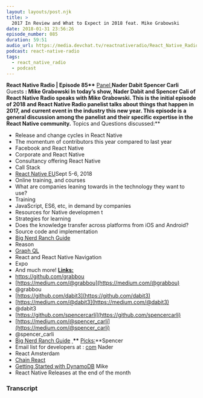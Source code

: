 ```yaml
---
layout: layouts/post.njk
title: >
  2017 In Review and What to Expect in 2018 feat. Mike Grabowski
date: 2018-01-31 23:56:26
episode_number: 085
duration: 59:51
audio_url: https://media.devchat.tv/reactnativeradio/React_Native_Radio_Episode_85.mp3
podcast: react-native-radio
tags:
  - react_native_radio
  - podcast
---
```


**React Native Radio | Episode 85\*\*** <u>Panel </u> **Nader Dabit Spencer Carli &nbsp;** Guests **: Mike Grabowski In today’s show, Nader Dabit and Spencer Cali of React Native Radio speaks with Mike Grabowski. This is the initial episode of 2018 and React Native Radio panelist talks about things that happen in 2017, and current event in the industry this new year. This episode is a general discussion among the panelist and their specific expertise in the React Native community.** Topics and Questions discussed:\*\*

- Release and change cycles in React Native
- The momentum of contributors this year compared to last year
- Facebook and React Native
- Corporate and React Native
- Consultancy offering React Native
- Call Stack
- [React Native EU](https://react-native.eu)Sept 5-6, 2018
- Online training, and courses
- What are companies leaning towards in the technology they want to use?
- Training
- JavaScript, ES6, etc, in demand by companies
- Resources for Native developmen t
- Strategies for learning
- Does the knowledge transfer across platforms from iOS and Android?
- Source code and implementation
- [Big Nerd Ranch Guide](https://www.bignerdranch.com/books/)
- Reason
- [Graph QL](https://graphql.org)
- React and React Native Navigation
- Expo
- And much more!
  **<u>Links: </u>**
- <u>https://github.com/grabbou</u>
- [https://medium.com/@grabbou](https://medium.com/@grabbou)
- @grabbou
- [https://github.com/dabit3](https://github.com/dabit3)
- [https://medium.com/@dabit3](https://medium.com/@dabit3)
- @dabit3
- [https://github.com/spencercarli](https://github.com/spencercarli)
- [https://medium.com/@spencer_carli](https://medium.com/@spencer_carli)
- @spencer_carli
- [Big Nerd Ranch Guide](https://www.bignerdranch.com/books/)
  **<u> </u>\*\*** <u>Picks:</u>\*\*Spencer
- Email list for developers at : [com](https://workreactnative.com)
  Nader
- React Amsterdam
- [Chain React](https://infinite.red/ChainReactConf)
- [Getting Started with DynamoDB](https://www.pluralsight.com/courses/aws-dynamodb-getting-started)
  Mike
- React Native Releases at the end of the month

### Transcript
